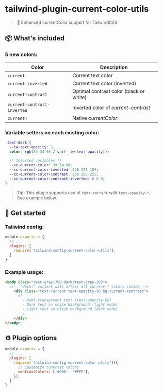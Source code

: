 # tailwind-plugin-current-color-utils
> 🎨 Enhanced currentColor support for TailwindCSS

## 📦 What's included
### 5 new colors:
| Color | Description |
| --- | --- |
| `current` | Current text color |
| `current-inverted` | Current text color (inverted) |
| `current-contrast` | Optimal contrast color (black or white) |
| `current-contrast-inverted` | Inverted color of *current-contrast* |
| `current!` | Native *currentColor* |

### Variable setters on each existing color:
```css
.text-dark {
  --tw-text-opacity: 1;
  color: rgb(39 34 66 / var(--tw-text-opacity));
  
  /* Injected variables */
  --cc-current-color: 39 34 66;
  --cc-current-color-inverted: 216 221 189;
  --cc-current-color-contrast: 255 255 255;
  --cc-current-color-contrast-inverted: 0 0 0;
}
```

> Tip: This plugin supports use of `text-current` with `text-opacity-*`. See example below.

## 🚀 Get started
### Tailwind config:
```js
module.exports = {
  // ...
  plugins: [
    require('tailwind-config-current-color-utils'),
  ]
}
```

### Example usage:
```html
<body class="text-gray-700 dark:text-gray-300">
  <!-- "dark:" variant will affect all current-* colors inside -->
    <div class="text-current text-opacity-50 bg-current-contrast">
      <!--
        - Semi-transparent text (text-opacity-50)
        - Dark text on white background (light mode)
        - Light text on black background (dark mode)
      -->
    </div>
</body>
```

## ⚙️ Plugin options
```js
module.exports = {
  // ...
  plugins: [
    require('tailwind-config-current-color-utils')({
      // Customize contrast colors
      contrastColors: ['#000', '#FFF'],
    }),
  ]
}
```
